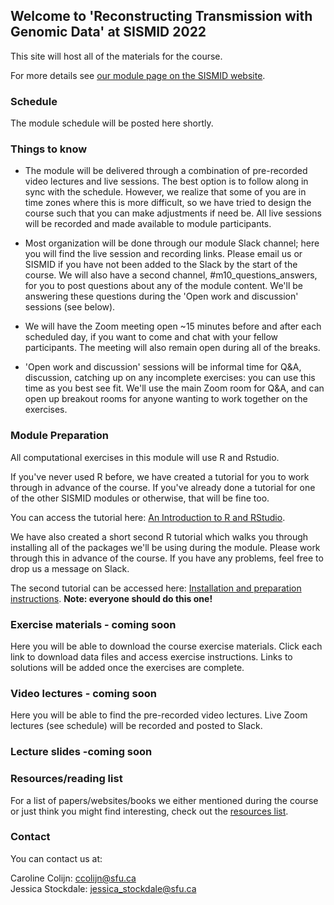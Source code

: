 
## Welcome to 'Reconstructing Transmission with Genomic Data' at SISMID 2022

This site will host all of the materials for the course. 

For more details see [our module page on the SISMID website](https://si.biostat.washington.edu/about/sismid/MD2210).

### Schedule

The module schedule will be posted here shortly. <!---[schedule for the module is available here](https://jessicastockdale.github.io/SISMID2022-transmission-genomics/Files/Mod4_schedule.pdf).-->

### Things to know

- The module will be delivered through a combination of pre-recorded video lectures and live sessions. The best option is to follow along in sync with the schedule. However, we realize that some of you are in time zones where this is more difficult, so we have tried to design the course such that you can make adjustments if need be. All live sessions will be recorded and made available to module participants.

- Most organization will be done through our module Slack channel; here you will find the live session and recording links. Please email us or SISMID if you have not been added to the Slack by the start of the course. We will also have a second channel, #m10_questions_answers, for you to post questions about any of the module content. We'll be answering these questions during the 'Open work and discussion' sessions (see below).

- We will have the Zoom meeting open ~15 minutes before and after each scheduled day, if you want to come and chat with your fellow participants. The meeting will also remain open during all of the breaks.

- 'Open work and discussion' sessions will be informal time for Q&A, discussion, catching up on any incomplete exercises: you can use this time as you best see fit. We'll use the main Zoom room for Q&A, and can open up breakout rooms for anyone wanting to work together on the exercises. 


### Module Preparation

All computational exercises in this module will use R and Rstudio.

If you've never used R before, we have created a tutorial for you to work through in advance of the course. If you've already done a tutorial for one of the other SISMID modules or otherwise, that will be fine too. 

You can access the tutorial here: [An Introduction to R and RStudio](https://jessicastockdale.github.io/SISMID2022-transmission-genomics/Files/R_tutorial.html).

We have also created a short second R tutorial which walks you through installing all of the packages we'll be using during the module. Please work through this in advance of the course. If you have any problems, feel free to drop us a message on Slack.

The second tutorial can be accessed here: [Installation and preparation instructions](https://jessicastockdale.github.io/SISMID2022-transmission-genomics/Files/R_tutorial2.html). **Note: everyone should do this one!**

### Exercise materials - coming soon

Here you will be able to download the course exercise materials. Click each link to download data files and access exercise instructions. Links to solutions will be added once the exercises are complete.

<!---Exercise 1: [Data](https://jessicastockdale.github.io/SISMID2022-transmission-genomics/source/FMD-AU-data.zip), [Instructions](https://jessicastockdale.github.io/SISMID2022-transmission-genomics/source/Exercise1.html), and [Solutions](https://jessicastockdale.github.io/SISMID2022-transmission-genomics/source/Exercise1_results.pdf).

Exercise 2: [Instructions](https://jessicastockdale.github.io/SISMID2022-transmission-genomics/source/Exercise2.html), [Extra Helper Code](https://jessicastockdale.github.io/SISMID2022-transmission-genomics/source/wf_distribution.R), and Solutions: [COVID-19](https://jessicastockdale.github.io/SISMID2022-transmission-genomics/source/ex2_coviddata.R), [TB](https://jessicastockdale.github.io/SISMID2022-transmission-genomics/source/ex2_tbdata.R).

Exercise 3: [Data](https://jessicastockdale.github.io/SISMID2022-transmission-genomics/source/Flu_data.zip), [Instructions](https://jessicastockdale.github.io/SISMID2022-transmission-genomics/source/Exercise3.html), and Solutions: [COVID-19](https://jessicastockdale.github.io/SISMID2022-transmission-genomics/source/ex3_coviddata.R), [TB](https://jessicastockdale.github.io/SISMID2022-transmission-genomics/source/ex3_tbdata.R).

Exercise 4: [Instructions](https://jessicastockdale.github.io/SISMID2022-transmission-genomics/source/Exercise4.html), [TransPhylo Extra Code](https://jessicastockdale.github.io/SISMID2022-transmission-genomics/source/transphylo_extras.R), and Solutions: [COVID-19](https://jessicastockdale.github.io/SISMID2022-transmission-genomics/source/ex4_coviddata.R), [TB](https://jessicastockdale.github.io/SISMID2022-transmission-genomics/source/ex4_tbdata.R).

Data for exercises 2,3,4: [TB data](https://jessicastockdale.github.io/SISMID2022-transmission-genomics/source/TB_data.zip). COVID-19 data will be provided on Slack.-->

### Video lectures - coming soon

Here you will be able to find the pre-recorded video lectures. Live Zoom lectures (see schedule) will be recorded and posted to Slack. 

<!---Lecture 2:
{% include youtubePlayer.html id="0xl1KgpG8oc" %} 

Lecture 3:
{% include youtubePlayer.html id="JoSsaCe2g2E" %}

Lecture 4:
{% include youtubePlayer.html id="TgZX12gfcYk" %} 

Lecture 5:
{% include youtubePlayer.html id="3FeR46lzwqY" %} -->


### Lecture slides -coming soon

<!---
[Lecture 1](https://jessicastockdale.github.io/SISMID2022-transmission-genomics/Files/sismid_L1_intro-b-2021.pdf), Lecture 2 [part 1](https://jessicastockdale.github.io/SISMID2022-transmission-genomics/Files/vid2-part1.sozi.html) [part 2](https://jessicastockdale.github.io/SISMID2022-transmission-genomics/Files/vid2-part2.sozi.html), [Lecture 3](https://jessicastockdale.github.io/SISMID2022-transmission-genomics/Files/Nonphylo_recon.pdf), [Lecture 4](https://jessicastockdale.github.io/SISMID2022-transmission-genomics/Files/IntroPhylogeneticsNotes.html), [Lecture 5](https://jessicastockdale.github.io/SISMID2022-transmission-genomics/Files/sismid_L3_transphylomath.pdf), [Research forefronts 1](https://jessicastockdale.github.io/SISMID2022-transmission-genomics/Files/SISMID_090721.pdf), [Research forefronts 2](https://jessicastockdale.github.io/SISMID2022-transmission-genomics/Files/serial interval estimation.pdf). -->

### Resources/reading list

For a list of papers/websites/books we either mentioned during the course or just think you might find interesting, check out the [resources list](https://jessicastockdale.github.io/SISMID2022-transmission-genomics/Files/Resources_list.pdf).

### Contact

You can contact us at:

Caroline Colijn: <ccolijn@sfu.ca>  
Jessica Stockdale: <jessica_stockdale@sfu.ca>

